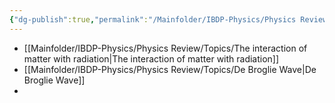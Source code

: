 ```yaml
---
{"dg-publish":true,"permalink":"/Mainfolder/IBDP-Physics/Physics Review/Topics/Quantum and nuclear physics (HL)/"}
---
```


- [[Mainfolder/IBDP-Physics/Physics Review/Topics/The interaction of matter with radiation\|The interaction of matter with radiation]]
- [[Mainfolder/IBDP-Physics/Physics Review/Topics/De Broglie Wave\|De Broglie Wave]] 
- 